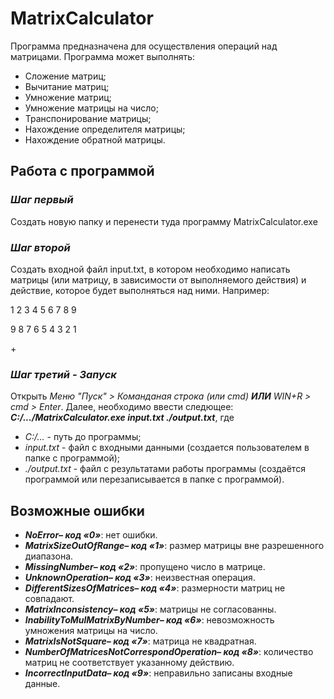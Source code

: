 # MatrixCalculator
Программа предназначена для осуществления операций над матрицами.
Программа может выполнять:
- Сложение матриц;
- Вычитание матриц;
- Умножение матриц;
- Умножение матрицы на число;
- Транспонирование матрицы;
- Нахождение определителя матрицы;
- Нахождение обратной матрицы.

## Работа с программой
### _**Шаг первый**_

Создать новую папку и перенести туда программу MatrixCalculator.exe

### _**Шаг второй**_

Создать входной файл input.txt, в котором необходимо написать матрицы (или матрицу, в зависимости от выполняемого действия) и действие, которое будет выполняться над ними.
Например:  

1 2 3
4 5 6
7 8 9

9 8 7
6 5 4
3 2 1

\+

### _**Шаг третий - Запуск**_

Открыть  _Меню "Пуск" > Команданая строка (или cmd)  **ИЛИ**  WIN+R > cmd > Enter_. Далее, необходимо ввести следющее:  _**C:/.../MatrixCalculator.exe input.txt ./output.txt**_, где

-   _C:/..._  - путь до программы;
-   _input.txt_  - файл с входными данными (создается пользователем в папке с программой);
-   _./output.txt_  - файл с результатами работы программы (создаётся программой или перезаписывается в папке с программой).
## Возможные ошибки
-   _**NoError– код «0»**_: нет ошибки.
-   _**MatrixSizeOutOfRange– код «1»**_: размер матрицы вне разрешенного диапазона.
-   _**MissingNumber– код «2»**_: пропущено число в матрице.
-   _**UnknownOperation– код «3»**_: неизвестная операция.
-   _**DifferentSizesOfMatrices– код «4»**_: размерности матриц не совпадают.
-   _**MatrixInconsistency– код «5»**_: матрицы не согласованны.
-   _**InabilityToMulMatrixByNumber– код «6»**_: невозможность умножения матрицы на число.
-   _**MatrixIsNotSquare– код «7»**_: матрица не квадратная.
-  _**NumberOfMatricesNotCorrespondOperation– код «8»**_: количество матриц не соответствует указанному действию.
-  _**IncorrectInputData– код «9»**_: неправильно записаны входные данные.
